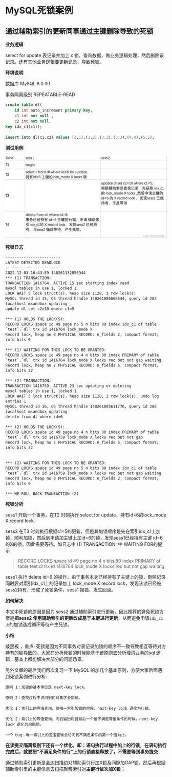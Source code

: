# MySQL死锁案例

## 通过辅助索引的更新同事通过主键删除导致的死锁


**业务逻辑**

select for update 表记录并加上 x 锁，查询数据，做业务逻辑处理，然后删除该记录。还有其他业务逻辑要更新记录，导致死锁。

**环境说明**

数据库 MySQL 8.0.30

事务隔离级别 REPEATABLE-READ


```sql
create table dl(
	id int auto_increment primary key,
	c1 int not null ,
	c2 int not null,
key idx_c1(c1));

insert into dl(c1,c2) values (3,1),(3,2),(3,2),(3,3),(4,4),(5,5);
```

**测试用例**

![在这里插入图片描述](image/4542aef6a5d14b52a3fe6172ca3819f8.png)

**死锁日志**

```mysql
------------------------
LATEST DETECTED DEADLOCK
------------------------
2022-12-03 16:43:59 140261132850944
*** (1) TRANSACTION:
TRANSACTION 1416764, ACTIVE 15 sec starting index read
mysql tables in use 1, locked 1
LOCK WAIT 5 lock struct(s), heap size 1128, 3 row lock(s)
MySQL thread id 15, OS thread handle 140261086668544, query id 283 localhost msandbox updating
update dl set c2=10 where c1=5

*** (1) HOLDS THE LOCK(S):
RECORD LOCKS space id 49 page no 5 n bits 80 index idx_c1 of table `test`.`dl` trx id 1416764 lock_mode X
Record lock, heap no 8 PHYSICAL RECORD: n_fields 2; compact format; info bits 0

*** (1) WAITING FOR THIS LOCK TO BE GRANTED:
RECORD LOCKS space id 49 page no 4 n bits 80 index PRIMARY of table `test`.`dl` trx id 1416764 lock_mode X locks rec but not gap waiting
Record lock, heap no 7 PHYSICAL RECORD: n_fields 5; compact format; info bits 32

*** (2) TRANSACTION:
TRANSACTION 1416759, ACTIVE 23 sec updating or deleting
mysql tables in use 1, locked 1
LOCK WAIT 3 lock struct(s), heap size 1128, 2 row lock(s), undo log entries 1
MySQL thread id 16, OS thread handle 140261085611776, query id 286 localhost msandbox updating
delete from dl where id=6

*** (2) HOLDS THE LOCK(S):
RECORD LOCKS space id 49 page no 4 n bits 80 index PRIMARY of table `test`.`dl` trx id 1416759 lock_mode X locks rec but not gap
Record lock, heap no 7 PHYSICAL RECORD: n_fields 5; compact format; info bits 32


*** (2) WAITING FOR THIS LOCK TO BE GRANTED:
RECORD LOCKS space id 49 page no 5 n bits 80 index idx_c1 of table `test`.`dl` trx id 1416759 lock_mode X locks rec but not gap waiting
Record lock, heap no 8 PHYSICAL RECORD: n_fields 2; compact format; info bits 0

*** WE ROLL BACK TRANSACTION (2)
```

 **死锁分析**

sess1 开启一个事务，在T2 时刻执行 select for update，持有id=6的lock_mode X record lock.

sess2 在T3 时刻执行根据c1=5的更新，但是其加锁顺序是先在索引idx_c1上加锁，顺利加锁，然后到申请加主键上加id=6的锁，发现sess1已经持有主键 id=6 的X的锁，因此需要等待。如日志中 (1) TRANSACTION: 中 WAITING FOR的提示

> RECORD LOCKS space id 49 page no 4 n bits 80 index PRIMARY of table test.dl trx id 1416764 lock_mode X locks rec but not gap waiting

sess1 执行 delete id=6 的操作，由于事务本身已经持有了主键上的锁，删除记录同时要对索引idx_c1上的记录加上 lock_mode X record lock，发现该锁已经被sess2持有，形成了死锁条件，sess1 报错，发生回滚。

**如何解决**

本文中死锁的原因是因为 sess2 通过辅助索引进行更新，因此推荐的避免死锁方案是**把sess2 使用辅助索引的更新改成基于主键进行更新**，从而避免申请`idx_c1上`的加锁造成循环等待产生死锁。

**小结**

敲黑板 ，重点: 死锁是因为不同事务对表记录加锁的顺序不一致导致相互等待对方持有的锁导致的。大家在分析死锁的时候能基于该原则去分析理清业务的sql 逻辑，基本上都能解决大部分的问题场景。

另外文章的最后我们再次复习一下 MySQL 的加几个基本原则，方便大家后面遇到死锁案例进行分析:

```
原则 1：加锁的基本单位是 next-key lock。

原则 2：查找过程中访问到的对象才会加锁。

优化 1：索引上的等值查询，给唯一索引加锁的时候，next-key lock 退化为行锁。

优化 2：索引上的等值查询，向右遍历时且最后一个值不满足等值条件的时候，next-key lock 退化为间隙锁。

一个 bug：唯一索引上的范围查询会访问到不满足条件的第一个值为止。
```

**在读提交隔离级别下还有一个优化，即：语句执行过程中加上的行锁，在语句执行完成后，就要把“不满足条件的行”上的行锁直接释放了，不需要等到事务提交**

通过辅助索引更新是会边扫描边对辅助索引行加X锁及间隙加GAP锁，然后再根据辅助索引里的主键信息去扫描聚簇索引对**主键行依次加X锁；**